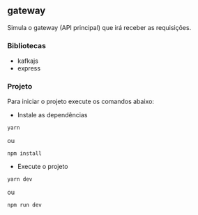 ## gateway

Simula o gateway (API principal) que irá receber as requisições.

### Bibliotecas

- kafkajs
- express

### Projeto

Para iniciar o projeto execute os comandos abaixo:

- Instale as dependências

```shell
yarn
```
ou
```shell
npm install
```

- Execute o projeto

```shell
yarn dev
```
ou
```shell
npm run dev
```
